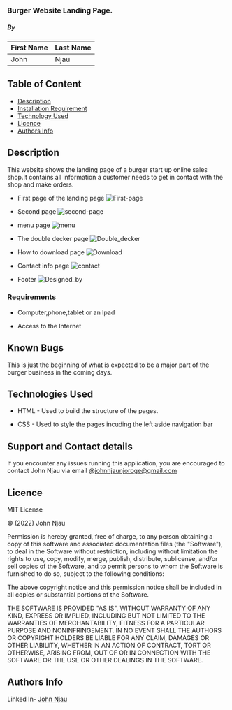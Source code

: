 ### Burger Website Landing Page.

##### By

| First Name | Last Name |
| ---------- | --------- |
| John       | Njau      |

## Table of Content

- [Description](#description)
- [Installation Requirement](#Installation)
- [Technology Used](#technology-used)
- [Licence](#licence)
- [Authors Info](#author-Info)

## Description

<p>This website shows the landing page of a burger start up online sales shop.It contains all information a customer needs to get in contact with the shop and make orders.</p>

* First page of the landing page
![First-page](https://i.postimg.cc/SKFP3Q4w/Bppage1.png)

* Second page
![second-page](https://i.postimg.cc/jdfmXJ0z/bgpage2.png)

* menu page
![menu](https://i.postimg.cc/TYQ7QjN5/menupage.png)

* The double decker page
![Double_decker](https://i.postimg.cc/XYfzdSS3/doubledeckerpage.png)

* How to download page
![Download](https://i.postimg.cc/pTwSK2TW/mobiledownload.png)

* Contact info page
![contact](https://i.postimg.cc/vmphN0dX/contactinfo.png)

* Footer
![Designed_by](https://i.postimg.cc/t48Fq7m4/footerpage.png)

### Requirements

- Computer,phone,tablet or an Ipad

- Access to the Internet

## Known Bugs

This is just the beginning of what is expected to be a major part of the burger business in the coming days.

## Technologies Used

- HTML - Used to build the structure of the pages.

- CSS - Used to style the pages incuding the left aside navigation bar

## Support and Contact details

If you encounter any issues running this application, you are encouraged to contact John Njau via email @johnnjaunjoroge@gmail.com

## Licence

MIT License

&copy; (2022) John Njau

Permission is hereby granted, free of charge, to any person obtaining a copy
of this software and associated documentation files (the "Software"), to deal
in the Software without restriction, including without limitation the rights
to use, copy, modify, merge, publish, distribute, sublicense, and/or sell
copies of the Software, and to permit persons to whom the Software is
furnished to do so, subject to the following conditions:

The above copyright notice and this permission notice shall be included in all
copies or substantial portions of the Software.

THE SOFTWARE IS PROVIDED "AS IS", WITHOUT WARRANTY OF ANY KIND, EXPRESS OR
IMPLIED, INCLUDING BUT NOT LIMITED TO THE WARRANTIES OF MERCHANTABILITY,
FITNESS FOR A PARTICULAR PURPOSE AND NONINFRINGEMENT. IN NO EVENT SHALL THE
AUTHORS OR COPYRIGHT HOLDERS BE LIABLE FOR ANY CLAIM, DAMAGES OR OTHER
LIABILITY, WHETHER IN AN ACTION OF CONTRACT, TORT OR OTHERWISE, ARISING FROM,
OUT OF OR IN CONNECTION WITH THE SOFTWARE OR THE USE OR OTHER DEALINGS IN THE
SOFTWARE.


## Authors Info

Linked In- [John Njau](https://www.linkedin.com/in/john-njau-868b37213)
